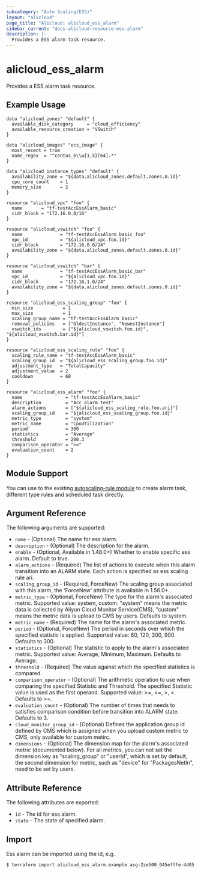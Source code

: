 ```yaml
---
subcategory: "Auto Scaling(ESS)"
layout: "alicloud"
page_title: "Alicloud: alicloud_ess_alarm"
sidebar_current: "docs-alicloud-resource-ess-alarm"
description: |-
  Provides a ESS alarm task resource.
---
```


# alicloud\_ess\_alarm

Provides a ESS alarm task resource.

## Example Usage
```
data "alicloud_zones" "default" {
  available_disk_category     = "cloud_efficiency"
  available_resource_creation = "VSwitch"
}

data "alicloud_images" "ecs_image" {
  most_recent = true
  name_regex  = "^centos_6\\w{1,5}[64].*"
}

data "alicloud_instance_types" "default" {
  availability_zone = "${data.alicloud_zones.default.zones.0.id}"
  cpu_core_count    = 1
  memory_size       = 2
}

resource "alicloud_vpc" "foo" {
  name       = "tf-testAccEssAlarm_basic"
  cidr_block = "172.16.0.0/16"
}

resource "alicloud_vswitch" "foo" {
  name              = "tf-testAccEssAlarm_basic_foo"
  vpc_id            = "${alicloud_vpc.foo.id}"
  cidr_block        = "172.16.0.0/24"
  availability_zone = "${data.alicloud_zones.default.zones.0.id}"
}

resource "alicloud_vswitch" "bar" {
  name              = "tf-testAccEssAlarm_basic_bar"
  vpc_id            = "${alicloud_vpc.foo.id}"
  cidr_block        = "172.16.1.0/24"
  availability_zone = "${data.alicloud_zones.default.zones.0.id}"
}

resource "alicloud_ess_scaling_group" "foo" {
  min_size           = 1
  max_size           = 1
  scaling_group_name = "tf-testAccEssAlarm_basic"
  removal_policies   = ["OldestInstance", "NewestInstance"]
  vswitch_ids        = ["${alicloud_vswitch.foo.id}", "${alicloud_vswitch.bar.id}"]
}

resource "alicloud_ess_scaling_rule" "foo" {
  scaling_rule_name = "tf-testAccEssAlarm_basic"
  scaling_group_id  = "${alicloud_ess_scaling_group.foo.id}"
  adjustment_type   = "TotalCapacity"
  adjustment_value  = 2
  cooldown          = 60
}

resource "alicloud_ess_alarm" "foo" {
  name                = "tf-testAccEssAlarm_basic"
  description         = "Acc alarm test"
  alarm_actions       = ["${alicloud_ess_scaling_rule.foo.ari}"]
  scaling_group_id    = "${alicloud_ess_scaling_group.foo.id}"
  metric_type         = "system"
  metric_name         = "CpuUtilization"
  period              = 300
  statistics          = "Average"
  threshold           = 200.3
  comparison_operator = ">="
  evaluation_count    = 2
}
```

## Module Support

You can use to the existing [autoscaling-rule module](https://registry.terraform.io/modules/terraform-alicloud-modules/autoscaling-rule/alicloud) 
to create alarm task, different type rules and scheduled task directly.

## Argument Reference

The following arguments are supported:

* `name` - (Optional) The name for ess alarm.
* `description` - (Optional) The description for the alarm.
* `enable` - (Optional, Available in 1.48.0+) Whether to enable specific ess alarm. Default to true.
* `alarm_actions` - (Required) The list of actions to execute when this alarm transition into an ALARM state. Each action is specified as ess scaling rule ari.
* `scaling_group_id` - (Required, ForceNew) The scaling group associated with this alarm, the 'ForceNew' attribute is available in 1.56.0+.
* `metric_type` - (Optional, ForceNew) The type for the alarm's associated metric. Supported value: system, custom. "system" means the metric data is collected by Aliyun Cloud Monitor Service(CMS), "custom" means the metric data is upload to CMS by users. Defaults to system. 
* `metric_name` - (Required) The name for the alarm's associated metric.
* `period` - (Optional, ForceNew) The period in seconds over which the specified statistic is applied. Supported value: 60, 120, 300, 900. Defaults to 300.
* `statistics` - (Optional) The statistic to apply to the alarm's associated metric. Supported value: Average, Minimum, Maximum. Defaults to Average.
* `threshold` - (Required) The value against which the specified statistics is compared.
* `comparison_operator` - (Optional) The arithmetic operation to use when comparing the specified Statistic and Threshold. The specified Statistic value is used as the first operand. Supported value: >=, <=, >, <. Defaults to >=.
* `evaluation_count` - (Optional) The number of times that needs to satisfies comparison condition before transition into ALARM state. Defaults to 3.
* `cloud_monitor_group_id` - (Optional) Defines the application group id defined by CMS which is assigned when you upload custom metric to CMS, only available for custom metirc.
* `dimensions` - (Optional) The dimension map for the alarm's associated metric (documented below). For all metrics, you can not set the dimension key as "scaling_group" or "userId", which is set by default, the second dimension for metric, such as "device" for "PackagesNetIn", need to be set by users.


## Attribute Reference

The following attributes are exported:

* `id` - The id for ess alarm.
* `state` - The state of specified alarm.  

## Import

Ess alarm can be imported using the id, e.g.

```
$ terraform import alicloud_ess_alarm.example asg-2ze500_045efffe-4d05
```
